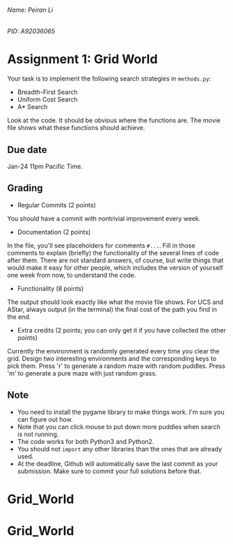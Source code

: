 ###### Name: Peiran Li
###### PID: A92036065

Assignment 1: Grid World
=========

Your task is to implement the following search strategies in `methods.py`:

- Breadth-First Search
- Uniform Cost Search
- A\* Search

Look at the code. It should be obvious where the functions are. The movie file shows what these functions should achieve.  

Due date
-----
Jan-24 11pm Pacific Time.

Grading
-----
- Regular Commits (2 points)

You should have a commit with nontrivial improvement every week.

- Documentation (2 points)

In the file, you'll see placeholders for comments `#...`. Fill in those comments to explain (briefly) the functionality of the several lines of code after them. There are not standard answers, of course, but write things that would make it easy for other people, which includes the version of yourself one week from now, to understand the code.

- Functionality (8 points)

The output should look exactly like what the movie file shows. For UCS and AStar, always output (in the terminal) the final cost of the path you find in the end.

- Extra credits (2 points; you can only get it if you have collected the other points)

Currently the environment is randomly generated every time you clear the grid. Design two interesting environments and the corresponding keys to pick them.
Press 'r' to generate a random maze with random puddles. Press 'm' to generate a pure maze with just random grass.

Note
------
- You need to install the pygame library to make things work. I'm sure you can figure out how.
- Note that you can click mouse to put down more puddles when search is not running.
- The code works for both Python3 and Python2.
- You should not `import` any other libraries than the ones that are already used.
- At the deadline, Github will automatically save the last commit as your submission. Make sure to commit your full solutions before that.
# Grid_World
# Grid_World
